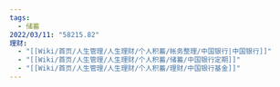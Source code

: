 ```yaml
---
tags:
  - 储蓄
2022/03/11: "58215.82"
理财:
  - "[[Wiki/首页/人生管理/人生理财/个人积蓄/帐务整理/中国银行|中国银行]]"
  - "[[Wiki/首页/人生管理/人生理财/个人积蓄/储蓄/中国银行定期]]"
  - "[[Wiki/首页/人生管理/人生理财/个人积蓄/理财/中国银行基金]]"
---
```

